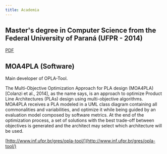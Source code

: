 ```yaml
---
title: Academia
---
```


## Master's degree in Computer Science from the Federal University of Paraná (UFPR - 2014)

[PDF](http://www.acervodigital.ufpr.br/bitstream/handle/1884/37164/R%20-%20D%20-%20EDIPO%20LUIS%20FEDERLE.pdf?sequence=3)


## MOA4PLA (Software)

Main developer of OPLA-Tool.

The Multi-Objective Optimization Approach for PLA design (MOA4PLA) [Colanzi et al., 2014], as the name says, is an approach to optimize Product Line Architectures (PLAs) design using multi-objective algorithms. MOA4PLA receives a PLA modeled in a UML class diagram containing all commonalities and variabilities, and optimize it while being guided by an evaluation model composed by software metrics. At the end of the optimization process, a set of solutions with the best trade-off between objectives is generated and the architect may select which architecture will be used.

[http://www.inf.ufpr.br/gres/opla-tool/](http://www.inf.ufpr.br/gres/opla-tool/)
